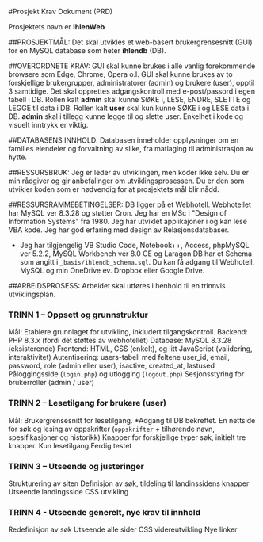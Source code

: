#Prosjekt Krav Dokument (PRD)

Prosjektets navn er **IhlenWeb**

##PROSJEKTMÅL:
Det skal utvikles et web-basert brukergrensesnitt (GUI) for en MySQL database som heter **ihlendb** (DB).

##OVERORDNETE KRAV:
GUI skal kunne brukes i alle vanlig forekommende browsere som Edge, Chrome, Opera o.l.
GUI skal kunne brukes av to forskjellige brukergrupper, administratorer (admin) og brukere (user), opptil 3 samtidige.
Det skal opprettes adgangskontroll med e-post/passord i egen tabell i DB.
Rollen kalt **admin** skal kunne SØKE i, LESE, ENDRE, SLETTE og LEGGE til data i DB.
Rollen kalt **user** skal kun kunne SØKE i og LESE data i DB.
**admin** skal i tillegg kunne legge til og slette user.
Enkelhet i kode og visuelt inntrykk er viktig.

##DATABASENS INNHOLD:
Databasen inneholder opplysninger om en families eiendeler og forvaltning av slike, fra matlaging til administrasjon av hytte.

##RESSURSBRUK:
Jeg er leder av utviklingen, men koder ikke selv.
Du er min rådgiver og gir anbefalinger om utviklingsprosessen.
Du er den som utvikler koden som er nødvendig for at prosjektets mål blir nådd.

##RESSURSRAMMEBETINGELSER:
DB ligger på et Webhotell. Webhotellet har MySQL ver 8.3.28 og støtter Cron.
Jeg har en MSc i "Design of Information Systems" fra 1980. Jeg har utviklet applikajoner i og kan lese VBA kode. Jeg har god erfaring med design av Relasjonsdatabaser.
* Jeg har tilgjengelig VB Studio Code, Notebook++, Access, phpMySQL ver 5.2.2, MySQL Workbench ver 8.0 CE og Laragon
DB har et Schema som angitt i `_basis/ihlendb_schema.sql`.
Du kan få adgang til Webhotell, MySQL og min OneDrive ev. Dropbox eller Google Drive.

##ARBEIDSPROSESS:
Arbeidet skal utføres i henhold til en trinnvis utviklingsplan.

### TRINN 1 – Oppsett og grunnstruktur
Mål: Etablere grunnlaget for utvikling, inkludert tilgangskontroll.
Backend: PHP 8.3.x (fordi det støttes av webhotellet)
Database: MySQL 8.3.28 (eksisterende)
Frontend: HTML, CSS (enkelt), og litt JavaScript (validering, interaktivitet)
Autentisering: users-tabell med feltene user_id, email, password, role (admin eller user), isactive, created_at, lastused
Påloggingsside (`login.php`) og utlogging (`logout.php`)
Sesjonsstyring for brukerroller (admin / user)

### TRINN 2 – Lesetilgang for brukere (user)
Mål: Brukergrensesnitt for lesetilgang.
*Adgang til DB bekreftet.
En nettside for søk og lesing av oppskrifter (`oppskrifter` + tilhørende navn, spesifikasjoner og historikk)
Knapper for forskjellige typer søk, initielt tre knapper.
Kun lesetilgang
Ferdig testet

### TRINN 3 – Utseende og justeringer
Strukturering av siten
Definisjon av søk, tildeling til landinssidens knapper
Utseende landingsside
CSS utvikling

### TRINN 4 - Utseende generelt, nye krav til innhold
Redefinisjon av søk
Utseende alle sider
CSS videreutvikling
Nye linker